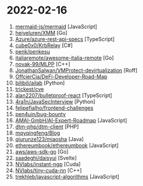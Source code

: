 # 2022-02-16

1. [mermaid-js/mermaid](https://github.com/mermaid-js/mermaid "Generation of diagram and flowchart from text in a similar manner as markdown") [JavaScript]
2. [heiyeluren/XMM](https://github.com/heiyeluren/XMM "XMM - X(eXtensible) Memory Manager（自研自主第三方Go内存分配管理器） XMM是一个在Go语言环境中完全自主实现的第三方内存管理库，不依赖于Go本身的任何内存管理能力，纯自主实现的Go内存管理库；能够应对各种场景下大小内存的 分配/释放/管理 等工作，能够帮助适用于任何复杂数据结构的构建（链表/数组/树/hash等场景），能够良好完美的逃逸掉Go内置的GC机制，保证程序的超高性能，是构建高性能程序基础设施。") [Go]
3. [Azure/azure-rest-api-specs](https://github.com/Azure/azure-rest-api-specs "The source for REST API specifications for Microsoft Azure.") [TypeScript]
4. [cube0x0/KrbRelay](https://github.com/cube0x0/KrbRelay "Framework for Kerberos relaying") [C#]
5. [penk/penkesu](https://github.com/penk/penkesu "Penkesu Computer - A Homebrew Retro-style Handheld PC") 
6. [italiaremote/awesome-italia-remote](https://github.com/italiaremote/awesome-italia-remote "A list of remote-friendly or full-remote companies that targets Italian talents.") [Go]
7. [novak-99/MLPP](https://github.com/novak-99/MLPP "A library created to revitalize C++ as a machine learning front end. Per aspera ad astra.") [C++]
8. [JonathanSalwan/VMProtect-devirtualization](https://github.com/JonathanSalwan/VMProtect-devirtualization "Playing with the VMProtect software protection. Automatic deobfuscation of pure functions using symbolic execution and LLVM.") [Roff]
9. [OffcierCia/DeFi-Developer-Road-Map](https://github.com/OffcierCia/DeFi-Developer-Road-Map "DeFi Developer roadmap is a curated Web3.0 Developer handbook which includes a list of the best tools for DApps, development resources and lifehacks.") 
10. [bilibili/ailab](https://github.com/bilibili/ailab "") [Python]
11. [trickest/cve](https://github.com/trickest/cve "Gather and update all available and newest CVEs with their PoC.") 
12. [alan2207/bulletproof-react](https://github.com/alan2207/bulletproof-react "🛡️ ⚛️ A simple, scalable, and powerful architecture for building production ready React applications.") [TypeScript]
13. [4ra1n/JavaSecInterview](https://github.com/4ra1n/JavaSecInterview "打造最强的Java安全研究与安全开发面试题库，包含问题和详细的答案，帮助师傅们找到满意的工作") [Python]
14. [felipefialho/frontend-challenges](https://github.com/felipefialho/frontend-challenges "💥 Listing some playful open-source's challenges of companies to test your knowledge") 
15. [pen4uin/bug-bounty](https://github.com/pen4uin/bug-bounty "list of bug bounty writeups") 
16. [AMAI-GmbH/AI-Expert-Roadmap](https://github.com/AMAI-GmbH/AI-Expert-Roadmap "Roadmap to becoming an Artificial Intelligence Expert in 2022") [JavaScript]
17. [dtm-php/dtm-client](https://github.com/dtm-php/dtm-client "A PHP coroutine client for distributed transaction manager DTM. 分布式事务管理器 DTM 的 PHP 协程客户端") [PHP]
18. [mqyqingfeng/Blog](https://github.com/mqyqingfeng/Blog "冴羽写博客的地方，预计写四个系列：JavaScript深入系列、JavaScript专题系列、ES6系列、React系列。") 
19. [qiurunze123/miaosha](https://github.com/qiurunze123/miaosha "⭐⭐⭐⭐秒杀系统设计与实现.互联网工程师进阶与分析🙋🐓") [Java]
20. [ethereumbook/ethereumbook](https://github.com/ethereumbook/ethereumbook "Mastering Ethereum, by Andreas M. Antonopoulos, Gavin Wood") [JavaScript]
21. [aws/aws-sdk-go](https://github.com/aws/aws-sdk-go "AWS SDK for the Go programming language.") [Go]
22. [saadeghi/daisyui](https://github.com/saadeghi/daisyui "⭐️ ⭐️ ⭐️ ⭐️ ⭐️  Tailwind Components") [Svelte]
23. [NVlabs/instant-ngp](https://github.com/NVlabs/instant-ngp "Instant neural graphics primitives: lightning fast NeRF and more") [Cuda]
24. [NVlabs/tiny-cuda-nn](https://github.com/NVlabs/tiny-cuda-nn "Lightning fast & tiny C++/CUDA neural network framework") [C++]
25. [trekhleb/javascript-algorithms](https://github.com/trekhleb/javascript-algorithms "📝 Algorithms and data structures implemented in JavaScript with explanations and links to further readings") [JavaScript]
